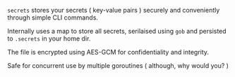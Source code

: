 `secrets` stores your secrets ( key-value pairs ) securely and conveniently through simple CLI commands. 

Internally uses a map to store all secrets, serilaised using `gob` and persisted to `.secrets` in your home dir.

The file is encrypted using AES-GCM for confidentiality and integrity.

Safe for concurrent use by multiple goroutines ( although, why would you? )
